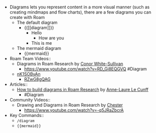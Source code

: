 - Diagrams lets you represent content in a more visual manner (such as creating mindmaps and flow charts), there are a few diagrams you can create with Roam
    - The default diagram
        - {{[[diagram]]}}
            - Hello
                - How are you
            - This is me
    - The mermaid diagram
        - {{mermaid}}
- Roam Team Videos::
    - Diagrams in Roam Research by [Conor White-Sullivan](Conor%20White-Sullivan.md)
        - <https://www.youtube.com/watch?v=RD_Gi8EQGVQ>
#Diagram
    - [nK1SOByAn](roam-block://nK1SOByAn)
        - [RZwG8gQAG](roam-block://RZwG8gQAG)
- Articles::
    - [How to build diagrams in Roam Research](https://nesslabs.com/roam-research-diagrams) by [Anne-Laure Le Cunff](Anne-Laure%20Le%20Cunff.md)
        - #Diagram
- Community Videos::
    - Drawing and Diagrams in Roam Research by [Chester](Chester.md)
        - <https://www.youtube.com/watch?v=-q5JRaZbcrA>
- Key Commands::
    - `/diagram`
    - `{{mermaid}}`